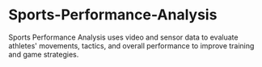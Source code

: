 # Sports-Performance-Analysis
Sports Performance Analysis uses video and sensor data to evaluate  athletes' movements, tactics, and overall performance to improve training and  game strategies.
